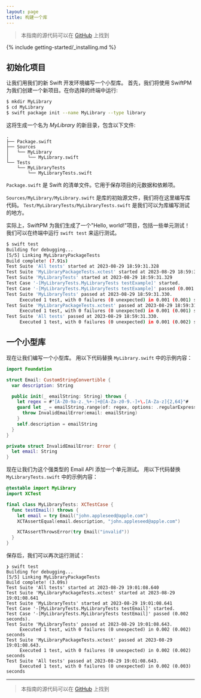 ```yaml
---
layout: page
title: 构建一个库
---
```


> 本指南的源代码可以在 [GitHub](https://github.com/apple/swift-getting-started-package-library) 上找到

{% include getting-started/_installing.md %}

## 初始化项目

让我们用我们的新 Swift 开发环境编写一个小型库。
首先，我们将使用 SwiftPM 为我们创建一个新项目。在你选择的终端中运行:

~~~bash
$ mkdir MyLibrary
$ cd MyLibrary
$ swift package init --name MyLibrary --type library
~~~

这将生成一个名为 _MyLibrary_ 的新目录，包含以下文件:

~~~no-highlight
.
├── Package.swift
├── Sources
│   └── MyLibrary
│       └── MyLibrary.swift
└── Tests
    └── MyLibraryTests
        └── MyLibraryTests.swift
~~~

`Package.swift` 是 Swift 的清单文件。它用于保存项目的元数据和依赖项。

`Sources/MyLibrary/MyLibrary.swift` 是库的初始源文件，我们将在这里编写库代码。
`Test/MyLibraryTests/MyLibraryTests.swift` 是我们可以为库编写测试的地方。

实际上，SwiftPM 为我们生成了一个"Hello, world!"项目，包括一些单元测试！
我们可以在终端中运行 `swift test` 来运行测试。

~~~bash
$ swift test
Building for debugging...
[5/5] Linking MyLibraryPackageTests
Build complete! (7.91s)
Test Suite 'All tests' started at 2023-08-29 18:59:31.328
Test Suite 'MyLibraryPackageTests.xctest' started at 2023-08-29 18:59:31.329
Test Suite 'MyLibraryTests' started at 2023-08-29 18:59:31.329
Test Case '-[MyLibraryTests.MyLibraryTests testExample]' started.
Test Case '-[MyLibraryTests.MyLibraryTests testExample]' passed (0.001 seconds).
Test Suite 'MyLibraryTests' passed at 2023-08-29 18:59:31.330.
	 Executed 1 test, with 0 failures (0 unexpected) in 0.001 (0.001) seconds
Test Suite 'MyLibraryPackageTests.xctest' passed at 2023-08-29 18:59:31.330.
	 Executed 1 test, with 0 failures (0 unexpected) in 0.001 (0.001) seconds
Test Suite 'All tests' passed at 2023-08-29 18:59:31.330.
	 Executed 1 test, with 0 failures (0 unexpected) in 0.001 (0.002) seconds
~~~

## 一个小型库

现在让我们编写一个小型库。
用以下代码替换 `MyLibrary.swift` 中的示例内容：

~~~swift
import Foundation

struct Email: CustomStringConvertible {
  var description: String

  public init(_ emailString: String) throws {
    let regex = #"[A-Z0-9a-z._%+-]+@[A-Za-z0-9.-]+\.[A-Za-z]{2,64}"#
    guard let _ = emailString.range(of: regex, options: .regularExpression) else {
      throw InvalidEmailError(email: emailString)
    }
    self.description = emailString
  }
}

private struct InvalidEmailError: Error {
  let email: String
}
~~~

现在让我们为这个强类型的 Email API 添加一个单元测试。
用以下代码替换 `MyLibraryTests.swift` 中的示例内容：

~~~swift
@testable import MyLibrary
import XCTest

final class MyLibraryTests: XCTestCase {
  func testEmail() throws {
    let email = try Email("john.appleseed@apple.com")
    XCTAssertEqual(email.description, "john.appleseed@apple.com")

    XCTAssertThrowsError(try Email("invalid"))
  }
}
~~~

保存后，我们可以再次运行测试：

~~~no-highlight
❯ swift test
Building for debugging...
[5/5] Linking MyLibraryPackageTests
Build complete! (3.09s)
Test Suite 'All tests' started at 2023-08-29 19:01:08.640
Test Suite 'MyLibraryPackageTests.xctest' started at 2023-08-29 19:01:08.641
Test Suite 'MyLibraryTests' started at 2023-08-29 19:01:08.641
Test Case '-[MyLibraryTests.MyLibraryTests testEmail]' started.
Test Case '-[MyLibraryTests.MyLibraryTests testEmail]' passed (0.002 seconds).
Test Suite 'MyLibraryTests' passed at 2023-08-29 19:01:08.643.
	 Executed 1 test, with 0 failures (0 unexpected) in 0.002 (0.002) seconds
Test Suite 'MyLibraryPackageTests.xctest' passed at 2023-08-29 19:01:08.643.
	 Executed 1 test, with 0 failures (0 unexpected) in 0.002 (0.002) seconds
Test Suite 'All tests' passed at 2023-08-29 19:01:08.643.
	 Executed 1 test, with 0 failures (0 unexpected) in 0.002 (0.003) seconds
~~~

---

> 本指南的源代码可以在 [GitHub](https://github.com/apple/swift-getting-started-package-library) 上找到
